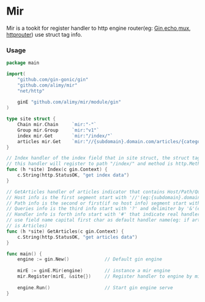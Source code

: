# Mir
Mir is a tookit for register handler to http engine router(eg: [Gin](https://github.com/gin-gonic/gin),[echo](https://github.com/labstack/echo),[mux](https://github.com/gorilla/mux), [httprouter](https://github.com/julienschmidt/httprouter))
 use struct tag info.

### Usage 
```go
package main

import(
	"github.com/gin-gonic/gin"
	"github.com/alimy/mir"
	"net/http"
	
	ginE "github.com/alimy/mir/module/gin"
)

type site struct {
	Chain mir.Chain     `mir:"-"`
	Group mir.Group     `mir:"v1"`
	index mir.Get       `mir:"/index/"`
	articles mir.Get    `mir:"//{subdomain}.domain.com/articles/{category}/{id:[0-9]+}?{filter}&{pages}#GetArticles"`
}

// Index handler of the index field that in site struct, the struct tag indicate
// this handler will register to path "/index/" and method is http.MethodGet.
func (h *site) Index(c gin.Context) {
	c.String(http.StatusOK, "get index data")
}

// GetArticles handler of articles indicator that contains Host/Path/Queries/Handler info.
// Host info is the first segment start with '//'(eg:{subdomain}.domain.com)
// Path info is the second or first(if no host info) segment start with '/'(eg: /articles/{category}/{id:[0-9]+}?{filter})
// Queries info is the third info start with '?' and delimiter by '&'(eg: {filter}&{pages})
// Handler info is forth info start with '#' that indicate real handler method name(eg: GetArticles).if no handler info will
// use field name capital first char as default handler name(eg: if articles had no #GetArticles then the handler name will
// is Articles) 
func (h *site) GetArticles(c gin.Context) {
	c.String(http.StatusOK, "get articles data")
}

func main() {
	engine := gin.New()             // Default gin engine
	
	mirE := ginE.Mir(engine)        // instance a mir engine
	mir.Register(mirE, &site{})     // Register handler to engine by mir
	
	engine.Run()                    // Start gin engine serve
}

```